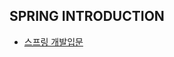 ## SPRING INTRODUCTION

- [스프링 개발입문](https://github.com/Jinuk93/TIL/blob/master/Spring/Spring%20Introduction/README.md)
